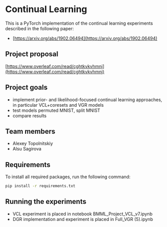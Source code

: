 # Continual Learning
This is a PyTorch implementation of the continual learning experiments described in the following paper:
* [https://arxiv.org/abs/1902.06494](https://arxiv.org/abs/1902.06494)

## Project proposal
[https://www.overleaf.com/read/cghtkvkvhmnj](https://www.overleaf.com/read/cghtkvkvhmnj)

## Project goals
* implement prior- and likelihood-focused continual learning approaches, in particular VCL+coresets and  VGR models
* test models permuted MNIST, split MNIST
* compare results

## Team members
* Alexey Topolnitskiy
* Alsu Sagirova

## Requirements
To install all required packages, run the following command:

```bash
pip install -r requirements.txt
```

## Running the experiments
* VCL experiment is placed in notebook BMML_Project_VCL_v7.ipynb
* DGR implementation and experiment is placed in Full_VGR (5).ipynb

